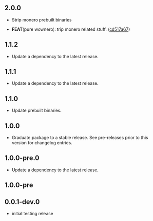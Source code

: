 ## 2.0.0

 - Strip monero prebuilt binaries

 - **FEAT**(pure wownero): trip monero related stuff. ([cd517a67](https://github.com/cypherstack/cs_wownero/commit/cd517a6781a462c232770479326f7463738b300d))

## 1.1.2

 - Update a dependency to the latest release.

## 1.1.1

 - Update a dependency to the latest release.

## 1.1.0

- Update prebuilt binaries.

## 1.0.0

 - Graduate package to a stable release. See pre-releases prior to this version for changelog entries.

## 1.0.0-pre.0

 - Update a dependency to the latest release.

## 1.0.0-pre

## 0.0.1-dev.0

* initial testing release